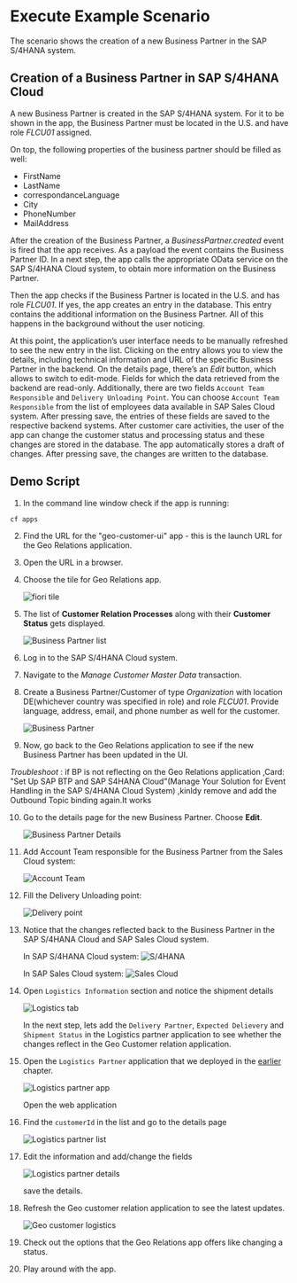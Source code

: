 # Execute Example Scenario

The scenario shows the creation of a new Business Partner in the SAP S/4HANA system.

## Creation of a Business Partner in SAP S/4HANA Cloud

A new Business Partner is created in the SAP S/4HANA system. For it to be shown in the app, the Business Partner must be located in the U.S. and have role *FLCU01* assigned.

On top, the following properties of the business partner should be filled as well:

- FirstName
- LastName
- correspondanceLanguage
- City
- PhoneNumber
- MailAddress

After the creation of the Business Partner, a *BusinessPartner.created* event is fired that the app receives. As a payload the event contains the Business Partner ID. In a next step, the app calls the appropriate OData service on the SAP S/4HANA Cloud system, to obtain more information on the Business Partner.

Then the app checks if the Business Partner is located in the U.S. and has role *FLCU01*. If yes, the app creates an entry in the database. This entry contains the additional information on the Business Partner. All of this happens in the background without the user noticing.

At this point, the application’s user interface needs to be manually refreshed to see the new entry in the list. Clicking on the entry allows you to view the details, including technical information and URL of the specific Business Partner in the backend.
On the details page, there’s an *Edit* button, which allows to switch to edit-mode. Fields for which the data retrieved from the backend are read-only. Additionally, there are two fields `Account Team Responsible` and `Delivery Unloading Point`. You can choose `Account Team Responsible` from the list of employees data available in SAP Sales Cloud system. After pressing save, the entries of these fields are saved to the respective backend systems.
After customer care activities, the user of the app can change the customer status and processing status and these changes are stored in the database. The app automatically stores a draft of changes. After pressing save, the changes are written to the database.

## Demo Script

1. In the command line window check if the app is running:

```
cf apps
```

2. Find the URL for the "geo-customer-ui" app - this is the launch URL for the Geo Relations application.

3. Open the URL in a browser.

4. Choose the tile for Geo Relations app.

    ![fiori tile](./images/1.png)

5. The list of **Customer Relation Processes** along with their **Customer Status** gets displayed.

    ![Business Partner list](./images/2.png)

6. Log in to the SAP S/4HANA Cloud system.

7. Navigate to the *Manage Customer Master Data* transaction.

8. Create a Business Partner/Customer of type *Organization* with location DE(whichever country was specified in role) and role *FLCU01*. Provide language, address, email, and phone number as well for the customer.

    ![Business Partner](./images/3.png)

9. Now, go back to the Geo Relations application to see if the new Business Partner has been updated in the UI.

 *Troubleshoot* : if BP is not reflecting on the Geo Relations application ,Card: "Set Up SAP BTP and SAP S4HANA Cloud"(Manage Your Solution for Event Handling in the SAP S/4HANA Cloud System) ,kinldy remove and add the Outbound Topic binding again.It works
 
10. Go to the details page for the new Business Partner. Choose **Edit**.

    ![Business Partner Details](./images/4.png)

11. Add Account Team responsible for the Business Partner from the Sales Cloud system:

    ![Account Team](./images/5.png)

12. Fill the Delivery Unloading point:

    ![Delivery point](./images/6.png)

13. Notice that the changes reflected back to the Business Partner in the SAP S/4HANA Cloud and SAP Sales Cloud system.

    In SAP S/4HANA Cloud system:
    ![S/4HANA](./images/7.png)

    In SAP Sales Cloud system:
    ![Sales Cloud](./images/8.png)

14. Open `Logistics Information` section and notice the shipment details

    ![Logistics tab](./images/9.png)

    In the next step, lets add the `Delivery Partner`, `Expected Delievery` and `Shipment Status` in the Logistics partner application to see whether the changes reflect in the Geo Customer relation application.

15. Open the `Logistics Partner` application that we deployed in the [earlier](../Set%20Up%20Logistics%20Partner%20app%20/README.md) chapter.

    ![Logistics partner app](./images/10.png)

    Open the web application

16. Find the `customerId` in the list and go to the details page

    ![Logistics partner list](./images/11.png)

17. Edit the information and add/change the fields

    ![Logistics partner details](./images/12.png)

    save the details.

18. Refresh the Geo customer relation application to see the latest updates.

    ![Geo customer logistics](./images/13.png)
       
19. Check out the options that the Geo Relations app offers like changing a status.

20. Play around with the app.


